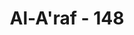 ---
title: "Al-A'raf - 148"
no: 148
arabic_no: ١٤٨
ayah: وَاتَّخَذَ قَوْمُ مُوْسٰى مِنْۢ بَعْدِهٖ مِنْ حُلِيِّهِمْ عِجْلًا جَسَدًا لَّهٗ خُوَارٌۗ  اَلَمْ يَرَوْا اَنَّهٗ لَا يُكَلِّمُهُمْ وَلَا يَهْدِيْهِمْ سَبِيْلًاۘ اِتَّخَذُوْهُ وَكَانُوْا ظٰلِمِيْنَ
translation: "Dan kaum Musa, setelah kepergian (Musa ke Gunung Sinai) mereka membuat patung anak sapi yang bertubuh dan dapat melenguh (bersuara) dari perhiasan (emas). Apakah mereka tidak mengetahui bahwa (patung) anak sapi itu tidak dapat berbicara dengan mereka dan tidak dapat (pula) menunjukkan jalan kepada mereka? Mereka menjadikannya (sebagai sembahan). Mereka adalah orang-orang yang zalim."
tafsir: "Bani Israil telah menyembah patung anak sapi selama kepergian Musa ke Bukit Sinai menerima wahyu dari Allah. Patung anak sapi itu dibuat oleh Samiri (20: 85,87). Samiri membuat patung itu atas anjuran para pemuka Bani Israil, padahal ia manusia yang patuh dan taat serta mempunyai kedudukan yang terhormat dalam masyarakat.\n\nNama Samiri disebutkan dalam Firman Allah swt:\n\nDia (Allah) berfirman, \"sungguh, Kami telah menguji kaummu setelah engkau tinggalkan, dan mereka telah disesatkan oleh Samiri.\" (thaha/20: 85)\n\nPatung anak sapi itu dibuat dari emas, yang berasal dari emas perhiasan wanita-wanita Mesir yang dipinjam oleh wanita-wanita Bani Israil yang dibawanya waktu mereka meninggalkan negeri Mesir itu. Emas perhiasan itu dilebur dan dibentuk oleh Samiri menjadi patung anak sapi. Menurut ath-thabari emas-emas itu dipinjam dari gelang emas tanda perbudakan Bani Israil oleh penduduk asli Mesir. (Tafsir selengkapnya lihat surah Taha/20: 85)\n\nKeinginan Bani Israil menyembah patung anak sapi sebagai tuhan selain Allah ini adalah pengaruh dari kebiasaan mereka di Mesir dahulu. Sebetulnya nenek-moyang mereka adalah orang-orang muwahhidin (ahli tauhid) karena mereka adalah keturunan Nabi Yaqub. Akan tetapi setelah bergaul dengan orang Mesir, maka gejala-gejala wasaniyah (menyembah selain Allah) itu menular kepada mereka. Ibadah wasaniyah ini telah mendarah daging dalam diri mereka selalu timbul keinginan mereka hendak melakukan kebiasaan tersebut.\n\nPatung anak sapi yang disembah sebagai tuhan oleh Bani Israil itu, berupa patung anak sapi yang dibentuk sedemikian rupa, sehingga jika ditiupkan angin ke dalamnya ia akan dapat bersuara.\n\nSuara dari patung anak sapi itu keluar adalah karena masuknya angin ke dalam rongga mulut dan keluar dari lubang yang lain, sehingga menimbulkan suara. Hal ini dapat dibuat dengan memasukkan alat semacam pipa yang dapat berbunyi dalam rongga patung anak sapi itu. Jika pipa itu dihembus angin, maka berbunyilah patung anak sapi itu seperti bunyi anak sapi sebenarnya. Karena hal seperti itu dipandang aneh oleh Bani Israil, maka dengan mudah timbul kepercayaan pada diri mereka bahwa patung anak sapi itu berhak disembah, sebagaimana halnya menyembah Allah. \n\nAllah mencela perbuatan Bani Israil yang lemah iman itu, yang tidak dapat membedakan antara Tuhan yang berhak disembah dengan sesuatu yang ganjil yang baru pertama kali mereka lihat dan ketahui. Mereka tidak dapat membedakan antara Tuhan yang menurunkan wahyu kepada para Rasul dan makhluk Tuhan yang hanya dapat bersuara. Jika mereka mau berpikir kemampuan diri mereka sendiri mungkin lebih baik, dan lebih mampu berbicara dari patung anak sapi itu.\n\nBani Israil berbuat demikian itu bukanlah berdasar sesuatu dalil yang kuat, mereka berbuat demikian hanyalah karena pengaruh adat kebiasaan nenek-moyang mereka yang ada di Mesir dahulu yang menyembah anak sapi. Padahal kepada mereka telah diturunkan bukti-bukti yang nyata, seperti membelah laut, tongkat menjadi ular dan sebagainya. Karena mereka tidak mau memperhatikan bukti-bukti dan dalil-dalil, mereka mengingkari Allah, yang berakibat buruk pada diri mereka sendiri. (lihat surah thaha ayat 85-87)"
---